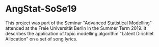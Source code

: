 # AngStat-SoSe19

This project was part of the Seminar "Advanced Statistical Modelling" attended at the Freie Universität Berlin in the Summer Term 2019.
It describes the application of topic modelling algorithm "Latent Dirichlet Allocation" on a set of song lyrics.
